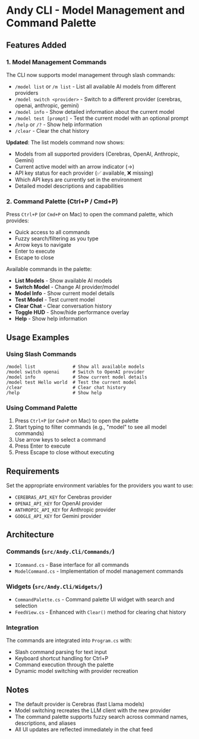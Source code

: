 # Andy CLI - Model Management and Command Palette

## Features Added

### 1. Model Management Commands

The CLI now supports model management through slash commands:

- `/model list` or `/m list` - List all available AI models from different providers
- `/model switch <provider>` - Switch to a different provider (cerebras, openai, anthropic, gemini)
- `/model info` - Show detailed information about the current model
- `/model test [prompt]` - Test the current model with an optional prompt
- `/help` or `/?` - Show help information
- `/clear` - Clear the chat history

**Updated**: The list models command now shows:
- Models from all supported providers (Cerebras, OpenAI, Anthropic, Gemini)
- Current active model with an arrow indicator (→)
- API key status for each provider (✅ available, ❌ missing)
- Which API keys are currently set in the environment
- Detailed model descriptions and capabilities

### 2. Command Palette (Ctrl+P / Cmd+P)

Press `Ctrl+P` (or `Cmd+P` on Mac) to open the command palette, which provides:

- Quick access to all commands
- Fuzzy search/filtering as you type
- Arrow keys to navigate
- Enter to execute
- Escape to close

Available commands in the palette:
- **List Models** - Show available AI models
- **Switch Model** - Change AI provider/model
- **Model Info** - Show current model details
- **Test Model** - Test current model
- **Clear Chat** - Clear conversation history
- **Toggle HUD** - Show/hide performance overlay
- **Help** - Show help information

## Usage Examples

### Using Slash Commands
```
/model list              # Show all available models
/model switch openai     # Switch to OpenAI provider
/model info              # Show current model details
/model test Hello world  # Test the current model
/clear                   # Clear chat history
/help                    # Show help
```

### Using Command Palette
1. Press `Ctrl+P` (or `Cmd+P` on Mac) to open the palette
2. Start typing to filter commands (e.g., "model" to see all model commands)
3. Use arrow keys to select a command
4. Press Enter to execute
5. Press Escape to close without executing

## Requirements

Set the appropriate environment variables for the providers you want to use:
- `CEREBRAS_API_KEY` for Cerebras provider
- `OPENAI_API_KEY` for OpenAI provider
- `ANTHROPIC_API_KEY` for Anthropic provider
- `GOOGLE_API_KEY` for Gemini provider

## Architecture

### Commands (`src/Andy.Cli/Commands/`)
- `ICommand.cs` - Base interface for all commands
- `ModelCommand.cs` - Implementation of model management commands

### Widgets (`src/Andy.Cli/Widgets/`)
- `CommandPalette.cs` - Command palette UI widget with search and selection
- `FeedView.cs` - Enhanced with `Clear()` method for clearing chat history

### Integration
The commands are integrated into `Program.cs` with:
- Slash command parsing for text input
- Keyboard shortcut handling for Ctrl+P
- Command execution through the palette
- Dynamic model switching with provider recreation

## Notes

- The default provider is Cerebras (fast Llama models)
- Model switching recreates the LLM client with the new provider
- The command palette supports fuzzy search across command names, descriptions, and aliases
- All UI updates are reflected immediately in the chat feed
